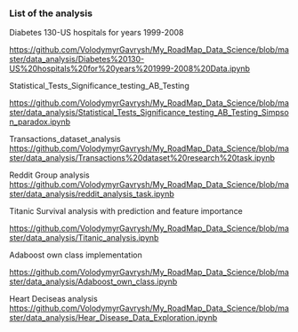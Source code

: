 ### List of the analysis

Diabetes 130-US hospitals for years 1999-2008

https://github.com/VolodymyrGavrysh/My_RoadMap_Data_Science/blob/master/data_analysis/Diabetes%20130-US%20hospitals%20for%20years%201999-2008%20Data.ipynb

Statistical_Tests_Significance_testing_AB_Testing

https://github.com/VolodymyrGavrysh/My_RoadMap_Data_Science/blob/master/data_analysis/Statistical_Tests_Significance_testing_AB_Testing_Simpson_paradox.ipynb


Transactions_dataset_analysis
https://github.com/VolodymyrGavrysh/My_RoadMap_Data_Science/blob/master/data_analysis/Transactions%20dataset%20research%20task.ipynb

Reddit Group analysis
https://github.com/VolodymyrGavrysh/My_RoadMap_Data_Science/blob/master/data_analysis/reddit_analysis_task.ipynb

Titanic Survival analysis with prediction and feature importance

https://github.com/VolodymyrGavrysh/My_RoadMap_Data_Science/blob/master/data_analysis/Titanic_analysis.ipynb

Adaboost own class implementation

https://github.com/VolodymyrGavrysh/My_RoadMap_Data_Science/blob/master/data_analysis/Adaboost_own_class.ipynb

Heart Deciseas analysis
https://github.com/VolodymyrGavrysh/My_RoadMap_Data_Science/blob/master/data_analysis/Hear_Disease_Data_Exploration.ipynb
